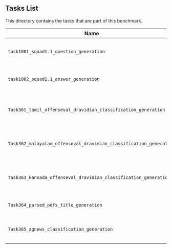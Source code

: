 ## Tasks List 

This directory contains the tasks that are part of this benchmark. 


Name | Summary | Category
---- | ----------- | --------
`task1001_squad1.1_question_generation` | Generating guestions (based on SQuAD 1.1) | Question Generation  
`task1002_squad1.1_answer_generation` | Generating answers to SQuAD 1.1 questions | Answer Generation`Task361_offenseval_dravidian_classification_generation` | Generating classification to offensive dravidan questions | Classification Generation
`Task361_tamil_offenseval_dravidian_classification_generation` | Generating classification to offensive dravidan questions | Classification Generation
`Task362_malayalam_offenseval_dravidian_classification_generation` | Generating classification to offensive dravidan questions | Classification Generation
`Task363_kannada_offenseval_dravidian_classification_generation` | Generating classification to offensive dravidan questions | Classification Generation
`Task364_parsed_pdfs_title_generation` | Generating title to abstract text | Title Generation
`Task365_agnews_classification_generation` | Generating classification to statements | Classification Generation